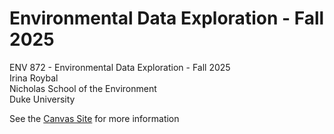 # Environmental Data Exploration - Fall 2025
ENV 872 - Environmental Data Exploration - Fall 2025  
Irina Roybal  
Nicholas School of the Environment  
Duke University  

See the [Canvas Site](https://canvas.duke.edu/courses/62351) for more information
